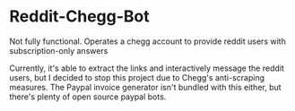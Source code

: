 # Reddit-Chegg-Bot
Not fully functional. Operates a chegg account to provide reddit users with subscription-only answers 

Currently, it's able to extract the links and interactively message the reddit users, but I decided to stop this project due to Chegg's anti-scraping measures. The Paypal invoice generator isn't bundled with this either, but there's plenty of open source paypal bots. 
